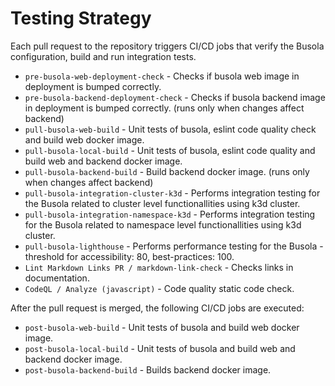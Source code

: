 # Testing Strategy

Each pull request to the repository triggers CI/CD jobs that verify the Busola configuration, build and run integration tests.

- `pre-busola-web-deployment-check` - Checks if busola web image in deployment is bumped correctly.
- `pre-busola-backend-deployment-check` - Checks if busola backend image in deployment is bumped correctly. (runs only when changes affect backend)
- `pull-busola-web-build` - Unit tests of busola, eslint code quality check and build web docker image.
- `pull-busola-local-build` - Unit tests of busola, eslint code quality and build web and backend docker image.
- `pull-busola-backend-build` - Build backend docker image. (runs only when changes affect backend)
- `pull-busola-integration-cluster-k3d` - Performs integration testing for the Busola related to cluster level functionallities using k3d cluster.
- `pull-busola-integration-namespace-k3d` - Performs integration testing for the Busola related to namespace level functionallities using k3d cluster.
- `pull-busola-lighthouse` - Performs performance testing for the Busola - threshold for accessibility: 80, best-practices: 100.
- `Lint Markdown Links PR / markdown-link-check` - Checks links in documentation.
- `CodeQL / Analyze (javascript)` - Code quality static code check.

After the pull request is merged, the following CI/CD jobs are executed:

- `post-busola-web-build` - Unit tests of busola and build web docker image.
- `post-busola-local-build` - Unit tests of busola and build web and backend docker image.
- `post-busola-backend-build` - Builds backend docker image.
